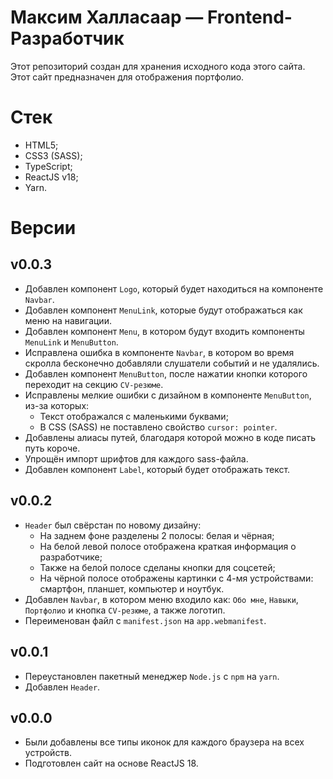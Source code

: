 # Максим Халласаар — Frontend-Разработчик

Этот репозиторий создан для хранения исходного кода этого сайта. Этот сайт предназначен для отображения портфолио.

# Стек

- HTML5;
- CSS3 (SASS);
- TypeScript;
- ReactJS v18;
- Yarn.

# Версии

## v0.0.3

- Добавлен компонент `Logo`, который будет находиться на компоненте `Navbar`.
- Добавлен компонент `MenuLink`, которые будут отображаться как меню на навигации.
- Добавлен компонент `Menu`, в котором будут входить компоненты `MenuLink` и `MenuButton`.
- Исправлена ошибка в компоненте `Navbar`, в котором во время скролла бесконечно добавляли слушатели событий и не удалялись.
- Добавлен компонент `MenuButton`, после нажатии кнопки которого переходит на секцию `CV-резюме`.
- Исправлены мелкие ошибки с дизайном в компоненте `MenuButton`, из-за которых:
  - Текст отображался с маленькими буквами;
  - В CSS (SASS) не поставлено свойство `cursor: pointer`.
- Добавлены алиасы путей, благодаря которой можно в коде писать путь короче.
- Упрощён импорт шрифтов для каждого sass-файла.
- Добавлен компонент `Label`, который будет отображать текст.

## v0.0.2

- `Header` был свёрстан по новому дизайну:
  - На заднем фоне разделены 2 полосы: белая и чёрная;
  - На белой левой полосе отображена краткая информация о разработчике;
  - Также на белой полосе сделаны кнопки для соцсетей;
  - На чёрной полосе отображены картинки с 4-мя устройствами: смартфон, планшет, компьютер и ноутбук.
- Добавлен `Navbar`, в котором меню входило как: `Обо мне`, `Навыки`, `Портфолио` и кнопка `CV-резюме`, а также логотип.
- Переименован файл с `manifest.json` на `app.webmanifest`.

## v0.0.1

- Переустановлен пакетный менеджер `Node.js` с `npm` на `yarn`.
- Добавлен `Header`.

## v0.0.0

- Были добавлены все типы иконок для каждого браузера на всех устройств.
- Подготовлен сайт на основе ReactJS 18.
